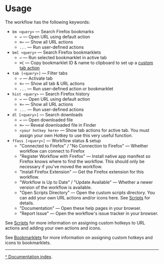 Usage
=====

The workflow has the following keywords:

- `bm <query>` — Search Firefox bookmarks
  - `↩` — Open URL using default action
  - `⌘↩` — Show all URL actions
  - `...` — Run user-defined actions
- `bml <query>` — Search Firefox bookmarklets
  - `↩` — Run selected bookmarklet in active tab
  - `⌘C` — Copy bookmarklet ID & name to clipboard to set up a [custom tab action](bookmarklets.md)
- `tab [<query>]` — Filter tabs
  - `↩` — Activate tab
  - `⌘↩` — Show all tab & URL actions
  - `...` — Run user-defined action or bookmarklet
- `hist <query>` — Search Firefox history
  - `↩` — Open URL using default action
  - `⌘↩` — Show all URL actions
  - `...` — Run user-defined actions
- `dl [<query>]` — Search downloads
  - `↩` — Open downloaded file
  - `⌘↩` — Reveal downloaded file in Finder
  - `<your hotkey here>` — Show tab actions for active tab. You must assign your own Hotkey to use this very useful function.
- `ffass [<query>]` — Workflow status & setup
  - "Connected to Firefox" / "No Connection to Firefox" — Whether workflow can connect to Firefox
  - "Register Workflow with Firefox" — Install native app manifest so Firefox knows where to find the workflow. This should only be necessary if you've moved the workflow.
  - "Install Firefox Extension" — Get the Firefox extension for this workflow.
  - "Workflow is Up to Date" / "Update Available" — Whether a newer version of the workflow is available.
  - "Open Scripts Directory" — Open the custom scripts directory. You can add your own URL actions and/or icons here. See [Scripts](scripts.md) for details.
  - "Documentation" — Open these help pages in your browser.
  - "Report Issue" — Open the workflow's issue tracker in your browser.


See [Scripts](scripts.md) for more information on assigning custom hotkeys to URL actions and adding your own actions and icons.

See [Bookmarklets](bookmarklets.md) for more information on assigning custom hotkeys and icons to bookmarklets.

---

[^ Documentation index](index.md).

